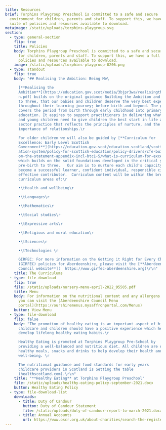 ```yaml
---
title: Resources
brief: Torphins Playgroup Preschool is committed to a safe and secure
  environment for children, parents and staff. To support this, we have a full
  suite of policies and resources available to download.
metaimage: /static/uploads/torphins-playgroup.svg
section:
  - type: general-section
    flip: true
    title: Policies
    body: Torphins Playgroup Preschool is committed to a safe and secure environment
      for children, parents and staff. To support this, we have a full suite of
      policies and resources available to download.
    image: /static/uploads/torphins-playgroup-0206.png
  - type: standout
    flip: true
    body: "## Realising the Ambition: Being Me\ 

      [**Realising the
      Ambition**](https://education.gov.scot/media/3bjpr3wa/realisingtheambitio\
      n.pdf) builds on the original guidance Building the Ambition and Pre-Birth
      to Three, that our babies and children deserve the very best experiences
      throughout their learning journey; before birth and beyond. The guidance
      covers the period from birth through early childhood into primary
      education. It aspires to support practitioners in delivering what babies
      and young children need to give children the best start in life and for
      sector practice that reflects the principles of nurture, and the
      importance of relationships.\r

      For older children we will also be guided by [**Curriculum for
      Excellence: Early Level Scottish
      Government**](https://education.gov.scot/education-scotland/scottish-educ\
      ation-system/policy-for-scottish-education/policy-drivers/cfe-building-fr\
      om-the-statement-appendix-incl-btc1-5/what-is-curriculum-for-excellence)
      which builds on the solid foundations developed in the critical years
      pre-birth to three.   Our aim is to nurture each child's capacity to
      become a successful learner, confident individual, responsible citizen and
      effective contributor.  Curriculum content will be within the broad
      curriculum areas of:\r

      •\tHealth and wellbeing\r

      •\tLanguages\r

      •\tMathematics\r

      •\tSocial studies\r

      •\tExpressive arts\r

      •\tReligious and moral education\r

      •\tSciences\r

      •\tTechnologies \r

      GIRFEC: For more information on the Getting it Right for Every Child
      (GIRFEC) policies for Aberdeenshire, please visit the [**Aberdeenshire
      Council website**](  https://www.girfec-aberdeenshire.org)\r\n"
    title: The Curriculums
  - type: file-download
    flip: true
    file: /static/uploads/nursery-menu-april-2022_95505.pdf
    title: Menu
    body: For information on the nutritional content and any allergens in the menus,
      you can visit the [Aberdeenshire Council Menu
      portal](https://ourshiremenus.mysaffronportal.com/Menus)
    button: View Menu
  - type: file-download
    flip: false
    body: "The promotion of healthy eating is an important aspect of high-quality
      childcare and children should have a positive experience which helps to
      develop lifelong healthy eating habits.\r

      Healthy Eating is promoted at Torphins Playgroup Pre-School by
      providing a well-balanced and nutritious diet. All children are offered
      healthy meals, snacks and drinks to help develop their health and
      well-being. \r

      The nutritional guidance and food standards for early years
      childcare providers in Scotland is Setting the table
      (healthscotland.com).\r\n"
    title: "**Healthy Eating** at Torphins Playgroup Preschool"
    file: /static/uploads/healthy-eating-policy-september-2021.docx
    button: Healthy Eating Policy
  - type: file-download-list
    downloads:
      - title: Duty of Candour
        button: Duty of Candour Statement
        file: /static/uploads/duty-of-candour-report-to-march-2021.docx
      - title: Annual Accounts
        url: https://www.oscr.org.uk/about-charities/search-the-register/charity-details?number=8749
---
```


